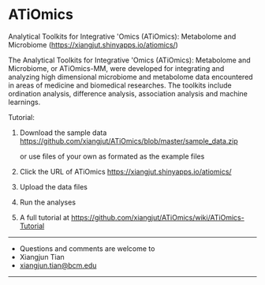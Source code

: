 # ATiOmics
Analytical Toolkits for Integrative 'Omics (ATiOmics): Metabolome and Microbiome (https://xiangjut.shinyapps.io/atiomics/)

The Analytical Toolkits for Integrative 'Omics (ATiOmics): Metabolome and Microbiome, or ATiOmics-MM, were developed for integrating and analyzing high dimensional microbiome and metabolome data encountered in areas of medicine and biomedical researches. The toolkits include ordination analysis, difference analysis, association analysis and machine learnings.

Tutorial:
1. Download the sample data
      https://github.com/xiangjut/ATiOmics/blob/master/sample_data.zip
     
   or use files of your own as formated as the example files
2. Click the URL of ATiOmics https://xiangjut.shinyapps.io/atiomics/
3. Upload the data files 
4. Run the analyses
5. A full tutorial at https://github.com/xiangjut/ATiOmics/wiki/ATiOmics-Tutorial


-----------------------------------------
* Questions and comments are welcome to   
* Xiangjun Tian                         
* xiangjun.tian@bcm.edu                 
-----------------------------------------
